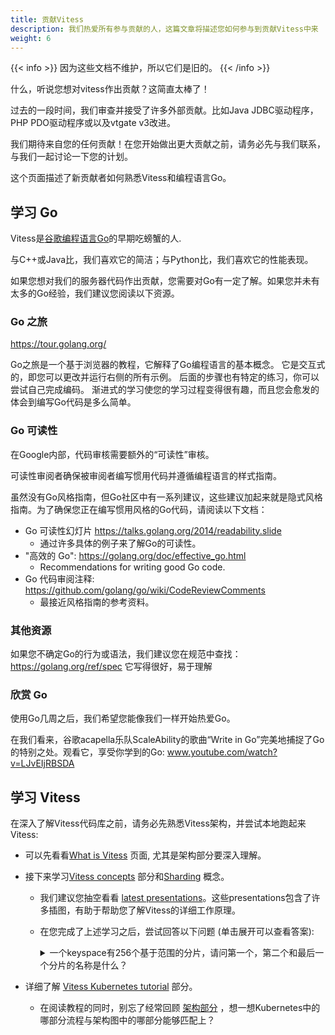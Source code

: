 ```yaml
---
title: 贡献Vitess
description: 我们热爱所有参与贡献的人，这篇文章将描述您如何参与到贡献Vitess中来
weight: 6
---
```

{{< info >}}
因为这些文档不维护，所以它们是旧的。
{{< /info >}}

什么，听说您想对vitess作出贡献？这简直太棒了！

过去的一段时间，我们审查并接受了许多外部贡献。比如Java JDBC驱动程序，PHP PDO驱动程序或以及vtgate v3改进。

我们期待来自您的任何贡献！在您开始做出更大贡献之前，请务必先与我们联系，与我们一起讨论一下您的计划。

这个页面描述了新贡献者如何熟悉Vitess和编程语言Go。


## 学习 Go

Vitess是[谷歌编程语言Go](https://golang.org/)的早期吃螃蟹的人.

与C++或Java比，我们喜欢它的简洁；与Python比，我们喜欢它的性能表现。

如果您想对我们的服务器代码作出贡献，您需要对Go有一定了解。如果您并未有太多的Go经验，我们建议您阅读以下资源。

### Go 之旅

https://tour.golang.org/


Go之旅是一个基于浏览器的教程，它解释了Go编程语言的基本概念。
它是交互式的，即您可以更改并运行右侧的所有示例。
后面的步骤也有特定的练习，你可以尝试自己完成编码。
渐进式的学习使您的学习过程变得很有趣，而且您会愈发的体会到编写Go代码是多么简单。

### Go 可读性

在Google内部，代码审核需要额外的“可读性”审核。

可读性审阅者确保被审阅者编写惯用代码并遵循编程语言的样式指南。

虽然没有Go风格指南，但Go社区中有一系列建议，这些建议加起来就是隐式风格指南。为了确保您正在编写惯用风格的Go代码，请阅读以下文档：


* Go 可读性幻灯片 https://talks.golang.org/2014/readability.slide
  * 通过许多具体的例子来了解Go的可读性。
* "高效的 Go": https://golang.org/doc/effective_go.html
  * Recommendations for writing good Go code.
* Go 代码审阅注释: https://github.com/golang/go/wiki/CodeReviewComments
  * 最接近风格指南的参考资料。

### 其他资源

如果您不确定Go的行为或语法，我们建议您在规范中查找： https://golang.org/ref/spec
它写得很好，易于理解

### 欣赏 Go

使用Go几周之后，我们希望您能像我们一样开始热爱Go。

在我们看来，谷歌acapella乐队ScaleAbility的歌曲“Write in Go”完美地捕捉了Go的特别之处。观看它，享受你学到的Go: www.youtube.com/watch?v=LJvEIjRBSDA

## 学习 Vitess

在深入了解Vitess代码库之前，请务必先熟悉Vitess架构，并尝试本地跑起来Vitess:

* 可以先看看[What is Vitess](../overview/whatisvitess) 页面, 尤其是架构部分要深入理解。

* 接下来学习[Vitess concepts](../overview/concepts) 部分和[Sharding](../sharding) 概念。

  * 我们建议您抽空看看 [latest presentations](../resources/presentations)。这些presentations包含了许多插图，有助于帮助您了解Vitess的详细工作原理。

  * 在您完成了上述学习之后，尝试回答以下问题 (单击展开可以查看答案):
    <details>
      <summary>
        一个keyspace有256个基于范围的分片，请问第一个，第二个和最后一个分片的名称是什么？
      </summary>
      -01, 01-02, ff-
    </details>

* 详细了解 [Vitess Kubernetes tutorial](../get-started/kubernetes) 部分。

  * 在阅读教程的同时，别忘了经常回顾 [架构部分](../overview/architecture/#architecture) ，想一想Kubernetes中的哪部分流程与架构图中的哪部分能够匹配上？


